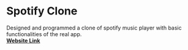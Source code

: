 <h1>Spotify Clone</h1>
Designed and programmed a clone of spotify music player with basic functionalities of the real app.<br>
<b><a href="https://vishalvs04.github.io/spotify_clone/">Website Link</a></b>
